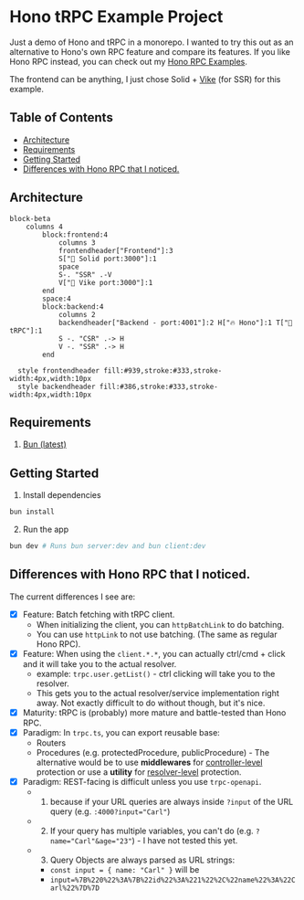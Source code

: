 <h1>
Hono tRPC Example Project
</h1>

Just a demo of Hono and tRPC in a monorepo. I wanted to try this out as an alternative
to Hono's own RPC feature and compare its features. If you like Hono RPC instead, you can check out my [Hono RPC Examples](https://github.com/Blankeos/hono-rpc-examples).

The frontend can be anything, I just chose Solid + [Vike][vike-url] (for SSR) for this example.

<h2>Table of Contents</h2>

- [Architecture](#architecture)
- [Requirements](#requirements)
- [Getting Started](#getting-started)
- [Differences with Hono RPC that I noticed.](#differences-with-hono-rpc-that-i-noticed)

## Architecture

```mermaid
block-beta
    columns 4
        block:frontend:4
            columns 3
            frontendheader["Frontend"]:3
            S["🔵 Solid port:3000"]:1
            space
            S-. "SSR" .-V
            V["🔨 Vike port:3000"]:1
        end
        space:4
        block:backend:4
            columns 2
            backendheader["Backend - port:4001"]:2 H["🔥 Hono"]:1 T["🔷 tRPC"]:1
            S -. "CSR" .-> H
            V -. "SSR" .-> H
        end

  style frontendheader fill:#939,stroke:#333,stroke-width:4px,width:10px
  style backendheader fill:#386,stroke:#333,stroke-width:4px,width:10px
```

## Requirements

1. [Bun (latest)][bun-install-url]

## Getting Started

1. Install dependencies

```sh
bun install
```

2. Run the app

```sh
bun dev # Runs bun server:dev and bun client:dev
```

## Differences with Hono RPC that I noticed.

The current differences I see are:

- [x] Feature: Batch fetching with tRPC client.
  - When initializing the client, you can `httpBatchLink` to do batching.
  - You can use `httpLink` to not use batching. (The same as regular Hono RPC).
- [x] Feature: When using the `client.*.*`, you can actually ctrl/cmd + click and it will take you to the actual resolver.
  - example: `trpc.user.getList()` - ctrl clicking will take you to the resolver.
  - This gets you to the actual resolver/service implementation right away. Not exactly difficult to do without though, but it's nice.
- [x] Maturity: tRPC is (probably) more mature and battle-tested than Hono RPC.
- [x] Paradigm: In `trpc.ts`, you can export reusable base:
  - Routers
  - Procedures (e.g. protectedProcedure, publicProcedure) - The alternative would be to use **middlewares** for <u>controller-level</u> protection or use a **utility** for <u>resolver-level</u> protection.
- [x] Paradigm: REST-facing is difficult unless you use `trpc-openapi`.
  - 1. because if your URL queries are always inside `?input` of the URL query (e.g. `:4000?input="Carl"`)
  - 2. If your query has multiple variables, you can't do (e.g. `?name="Carl"&age="23"`) - I have not tested this yet.
  - 3. Query Objects are always parsed as URL strings:
    - `const input = { name: "Carl" }` will be
    - `input=%7B%220%22%3A%7B%22id%22%3A%221%22%2C%22name%22%3A%22Carl%22%7D%7D`

<!-- URLS -->

[vike-url]: https://github.com/vikejs/vike-solid "Vike Solid"
[bun-install-url]: https://bun.sh/docs/installation

<!-- # hono-trpc

To install dependencies:

```bash
bun install
```

To run:

```bash
bun run index.ts
```

This project was created using `bun init` in bun v1.1.3. [Bun](https://bun.sh) is a fast all-in-one JavaScript runtime. -->
